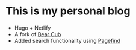# This is my personal blog

- Hugo + Netlify
- A fork of [Bear Cub](https://github.com/clente/hugo-bearcub)
- Added search functionality using [Pagefind](https://pagefind.app)
